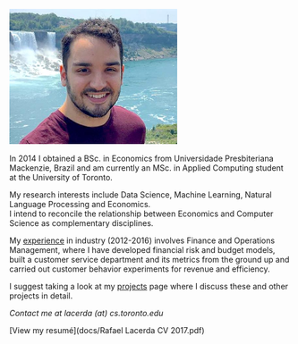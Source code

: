 <p><img width="300p" src="docs/img/profile_2019.jpg"></p>

In 2014 I obtained a BSc. in Economics from Universidade Presbiteriana Mackenzie, Brazil and am currently an MSc. in Applied Computing student at the University of Toronto.

My research interests include Data Science, Machine Learning, Natural Language Processing and Economics.<br> I intend to reconcile the relationship between Economics and Computer Science as complementary disciplines.

My [experience](experience.md) in industry (2012-2016) involves Finance and Operations Management, where I have developed financial risk and budget models, built a customer service department and its metrics from the ground up and carried out customer behavior experiments for revenue and efficiency.

I suggest taking a look at my [projects](projects.md) page where I discuss these and other projects in detail.

*Contact me at <span style="white-space:nowrap">lacerda (at) cs.toronto.edu</span>*
  
[View my resumé](docs/Rafael Lacerda CV 2017.pdf)
